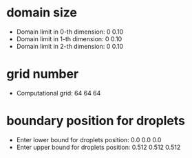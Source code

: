# domain size
- Domain limit in 0-th dimension: 0 0.10 
- Domain limit in 1-th dimension: 0 0.10
- Domain limit in 2-th dimension: 0 0.10

# grid number
- Computational grid: 64 64 64 

# boundary position for droplets
- Enter lower bound for droplets position: 0.0 0.0 0.0
- Enter upper bound for droplets position: 0.512 0.512 0.512
